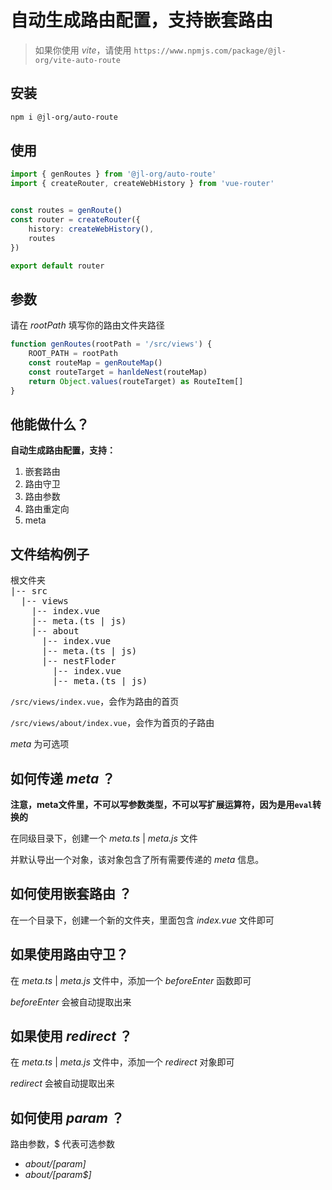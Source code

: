 # 自动生成路由配置，支持嵌套路由

> 如果你使用 *vite*，请使用 `https://www.npmjs.com/package/@jl-org/vite-auto-route`

## 安装
```bash
npm i @jl-org/auto-route
```

## 使用

```ts
import { genRoutes } from '@jl-org/auto-route'
import { createRouter, createWebHistory } from 'vue-router'


const routes = genRoute()
const router = createRouter({
    history: createWebHistory(),
    routes
})

export default router
```

## 参数

请在 *rootPath* 填写你的路由文件夹路径

```ts
function genRoutes(rootPath = '/src/views') {
    ROOT_PATH = rootPath
    const routeMap = genRouteMap()
    const routeTarget = hanldeNest(routeMap)
    return Object.values(routeTarget) as RouteItem[]
}
```

## 他能做什么？

**自动生成路由配置，支持：**

1. 嵌套路由
2. 路由守卫
3. 路由参数
4. 路由重定向
5. meta


## 文件结构例子

<pre>
根文件夹
|-- src
  |-- views
    |-- index.vue
    |-- meta.(ts | js)
    |-- about
      |-- index.vue
      |-- meta.(ts | js)
      |-- nestFloder
        |-- index.vue
        |-- meta.(ts | js)
</pre>

`/src/views/index.vue`，会作为路由的首页

`/src/views/about/index.vue`，会作为首页的子路由

*meta* 为可选项


## 如何传递 *meta* ？

**注意，meta文件里，不可以写参数类型，不可以写扩展运算符，因为是用`eval`转换的**

在同级目录下，创建一个 *meta.ts* | *meta.js* 文件

并默认导出一个对象，该对象包含了所有需要传递的 *meta* 信息。

## 如何使用嵌套路由 ？

在一个目录下，创建一个新的文件夹，里面包含 *index.vue* 文件即可

## 如果使用路由守卫？

在 *meta.ts* | *meta.js* 文件中，添加一个 *beforeEnter* 函数即可

*beforeEnter* 会被自动提取出来

## 如果使用 *redirect* ？

在 *meta.ts* | *meta.js* 文件中，添加一个 *redirect* 对象即可

*redirect* 会被自动提取出来

## 如何使用 *param* ？

路由参数，$ 代表可选参数
  - *about/[param]*
  - *about/[param$]*
  
